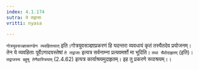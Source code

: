 ```yaml
---
index: 4.1.174
sutra: ते तद्राजाः
vritti: nyasa

---
```

`गोत्रयुवसञ्ज्ञाकाण्डेन व्यवहितत्वात्` इति।गोत्रयुवसञ्ज्ञाप्रकरणं हि यदन्तरा व्यवधायं कृतं तस्यैतदेव प्रयोजनम्। तेन ये व्यवहिताः पूर्वेऽणादयस्तेषां `ते तद्राजाः` इत्यत्र सर्वनाम्ना प्रत्यवमर्शो मा भूदिति। `तथा चैवोदाहृतम्` (इति)। `तद्राजस्य बहुषु तेनैवास्त्रियाम्` (2.4.62) इत्यत्र कार्याश्रयमुदाहृतम्। इह तु प्रकरणे रूपाश्रयम्।।